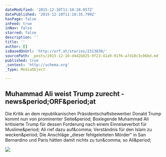 ```yaml
---
dateModified: '2015-12-10T11:18:28.057Z'
datePublished: '2015-12-10T11:18:35.799Z'
hasPage: false
inFeed: true
inNav: false
starred: false
description: ''
title: ''
author: []
isBasedOnUrl: 'http://orf.at/stories/2313838/'
sourcePath: _posts/2015-12-10-d4d2b825-9f23-41a9-91f6-a7d10c3c06bd.md
published: true
_context: 'http://schema.org'
_type: MediaObject

---
```

<article style=""><h1>Muhammad Ali weist Trump zurecht - news&amp;period;ORF&amp;period;at</h1><p>Die Kritik an dem republikanischen Präsidentschaftsbewerber Donald Trump kommt nun von prominenter Seite&amp;period; Boxlegende Muhammad Ali kritisierte Trump für dessen Forderung nach einem Einreiseverbot für Muslime&amp;period; Ali rief dazu auf&amp;comma; Verständnis für den Islam zu wecken&amp;period; Die Anschläge „dieser fehlgeleiteten Mörder" in San Bernardino und Paris hätten damit nichts zu tun&amp;comma; so Ali&amp;period;</p><img src="http://orf.at/static/images/site/news/20151250/muhammad_ali_kritik_trump_pure_e.4659410.jpg" /></article>